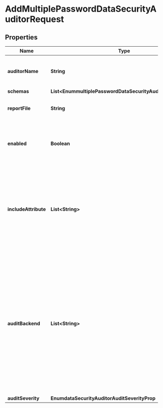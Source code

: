 

# AddMultiplePasswordDataSecurityAuditorRequest


## Properties

| Name | Type | Description | Notes |
|------------ | ------------- | ------------- | -------------|
|**auditorName** | **String** | Name of the new Data Security Auditor |  |
|**schemas** | **List&lt;EnummultiplePasswordDataSecurityAuditorSchemaUrn&gt;** |  |  |
|**reportFile** | **String** | Specifies the name of the detailed report file. |  [optional] |
|**enabled** | **Boolean** | Indicates whether the Data Security Auditor is enabled for use. |  [optional] |
|**includeAttribute** | **List&lt;String&gt;** | Specifies the attributes from the audited entries that should be included detailed reports. By default, no attributes are included. |  [optional] |
|**auditBackend** | **List&lt;String&gt;** | Specifies which backends the data security auditor may be applied to. By default, the data security auditors will audit entries in all backend types that support data auditing (Local DB, LDIF, and Config File Handler). |  [optional] |
|**auditSeverity** | **EnumdataSecurityAuditorAuditSeverityProp** |  |  [optional] |




